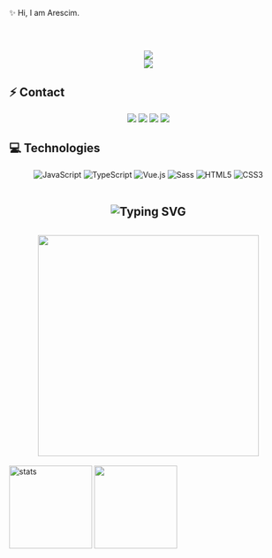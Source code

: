 ✨ Hi, I am Arescim.

<h2 align="center">

  <p align=center>
    <img src="https://github-widgetbox.vercel.app/api/profile?username=Arescim&data=followers,repositories,stars,commits&theme=darkmode" alt="">
  </p>
</a>
<h2 align="center">
<img src="https://komarev.com/ghpvc/?username=Arescim&color=dc143c"/>
</div>

<div align="center">
    <a href="https://discord.com/users/852829781132967997" title="Discord Profile"><img src="https://lanyard.cnrad.dev/api/852829781132967997"></a>
</div>

## ⚡ Contact

<div align="center">
    <a href="https://discord.com/users/852829781132967997" target="_blank"><img src="https://shields.io/badge/Arescim-111111.svg?&style=for-the-badge&logo=discord"></a>
    <a align="center" href="https://www.instagram.com/arescim" target"blank_"><img src="https://img.shields.io/badge/INSTAGRAM%20-DC3175.svg?&style=for-the-badge&logo=instagram&logoColor=white"></a>
    <a href="https://github.com/Arescim" target="_blank"><img src="https://shields.io/badge/Arescim-111111.svg?&style=for-the-badge&logo=github"></a>
    <a href="https://discord.gg/clydev" target="_blank"><img src="https://shields.io/badge/Discord Sunucularım-111111.svg?&style=for-the-badge"></a>
    </div>

## 💻 Technologies

<div align="center">
    <img alt="JavaScript" align="center" src="https://img.shields.io/badge/-Javascript-edb200?style=flat-square&logo=javascript&logoColor=white"/>
    <img alt="TypeScript" align="center" src="https://img.shields.io/badge/-Typescript-007acc?style=flat-square&logo=typescript&logoColor=white"/>
    <img alt="Vue.js" align="center" src="https://img.shields.io/badge/-Vue.js-41B883?style=flat-square&logo=vue.js&logoColor=white"/>
    <img alt="Sass" align="center" src="https://img.shields.io/badge/-Sass-CC6699?style=flat-square&logo=sass&logoColor=white"/>
    <img alt="HTML5" align="center" src="https://img.shields.io/badge/-HTML5-E34F26?style=flat-square&logo=html5&logoColor=white"/>
    <img alt="CSS3" align="center" src="https://img.shields.io/badge/-CSS3-264de4?style=flat-square&logo=css3&logoColor=white"/>
</div>

</br>

<h2 align="center"><img src="https://readme-typing-svg.herokuapp.com?font=Pacifico&pause=1000&color=F0FF32&background=69FF2000&center=true&repeat=false&vCenter=true&width=435&lines=Profile+Stat's" alt="Typing SVG" /></h2>
<h2 align="center">
 <a href="https://discord.com/users/852829781132967997"><img  width="400px" src="https://luppufy-api.onrender.com/member/852829781132967997"></a>
</h2>
   <img src="https://github-readme-stats.vercel.app/api?username=Arescim&count_private=true&show_icons=true&theme=midnight-purple&hide_border=true" width="%150" height="150px" alt="stats" align="center" />
   <img src="https://github-readme-stats.vercel.app/api/top-langs/?username=Arescim&layout=compact&show_icons=true&theme=midnight-purple&hide_border=true"width="%100" height="150px" align="center" />

